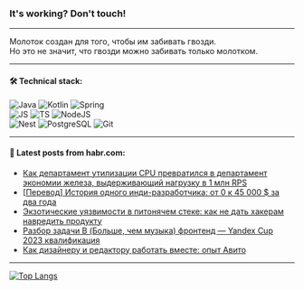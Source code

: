 ### It's working? Don't touch!

---
Молоток создан для того, чтобы им забивать гвозди. <br>
Но это не значит, что гвозди можно забивать только молотком.

---

#### 🛠️ Technical stack:

![Java](https://img.shields.io/badge/Java-informational?logo=Oracle&style=flat&logoColor=white&color=FF4500)
![Kotlin](https://img.shields.io/badge/Kotlin-informational?logo=Kotlin&style=flat&logoColor=white&color=774D97)
![Spring](https://img.shields.io/badge/SpringBoot-informational?logo=SpringBoot&style=flat&logoColor=white&color=6DB33F) <br>
![JS](https://img.shields.io/badge/JS-informational?logo=javaScript&style=flat&logoColor=black&color=F7Df1E)
![TS](https://img.shields.io/badge/TypeScript-informational?logo=typeScript&style=flat&logoColor=black&color=0667A8)
![NodeJS](https://img.shields.io/badge/NodeJS-informational?logo=node.js&style=flat&logoColor=white&color=70A760) <br>
![Nest](https://img.shields.io/badge/NestJS-informational?logo=NestJS&style=flat&logoColor=white&color=E0234E)
![PostgreSQL](https://img.shields.io/badge/PostgreSQL-informational?logo=PostgreSQL&style=flat&logoColor=white&color=DAA520)
![Git](https://img.shields.io/badge/Git-informational?logo=git&style=flat&logoColor=white&color=778899)

___

#### 💬 Latest posts from habr.com:

<!-- BLOG-POST-LIST:START -->
- [Как департамент утилизации CPU превратился в департамент экономии железа, выдерживающий нагрузку в 1 млн RPS](https://habr.com/ru/companies/ozontech/articles/773038/?utm_source=habrahabr&utm_medium=rss&utm_campaign=773038)
- [[Перевод] История одного инди-разработчика: от 0 к 45 000 $ за два года](https://habr.com/ru/companies/productivity_inside/articles/773118/?utm_source=habrahabr&utm_medium=rss&utm_campaign=773118)
- [Экзотические уязвимости в питонячем стеке: как не дать хакерам навредить продукту](https://habr.com/ru/companies/oleg-bunin/articles/773106/?utm_source=habrahabr&utm_medium=rss&utm_campaign=773106)
- [Разбор задачи B &lpar;Больше, чем музыка&rpar; фронтенд — Yandex Cup 2023 квалификация](https://habr.com/ru/articles/773092/?utm_source=habrahabr&utm_medium=rss&utm_campaign=773092)
- [Как дизайнеру и редактору работать вместе: опыт Авито](https://habr.com/ru/companies/avito/articles/773056/?utm_source=habrahabr&utm_medium=rss&utm_campaign=773056)
<!-- BLOG-POST-LIST:END -->

---
[![Top Langs](https://github-readme-stats-git-master-advtsetting-gmailcom.vercel.app/api/top-langs/?username=zloylis&langs_count=10&hide_title=false&title_color=e6edf3&size_weight=0.5&count_weight=0.5&layout=compact&hide_border=true&theme=dracula)](https://github.com/zloylis)

<!-- ![GitHub stats](https://github-readme-stats-git-master-advtsetting-gmailcom.vercel.app/api?username=zloylis&show_icons=true&hide_border=true&theme=dracula&hide_title=true&include_all_commits=true&count_private=true&hide=contribs&hide_rank=true) -->
